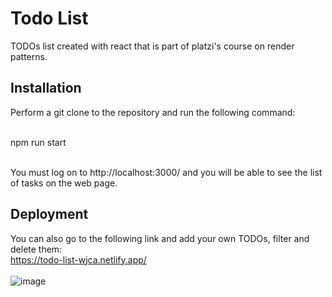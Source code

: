 # Todo List

TODOs list created with react that is part of platzi's course on render patterns.

## Installation

Perform a git clone to the repository and run the following command:
<br /><br />

npm run start
<br /><br />

You must log on to http://localhost:3000/ and you will be able to see the list of tasks on the web page.

## Deployment

You can also go to the following link and add your own TODOs, filter and delete them:
<br />
https://todo-list-wjca.netlify.app/
<br /><br />
![image](https://user-images.githubusercontent.com/102706133/202316734-aac8421c-8077-4653-830f-54c5a3fcbba7.png)
